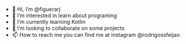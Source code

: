 - 👋 Hi, I’m @figuerarj
- 👀 I’m interested in learn about programing
- 🌱 I’m currently learning Kotlin
- 💞️ I’m looking to collaborate on some projects
- 📫 How to reach me you can find me at instagram @rodrigossfeijao


